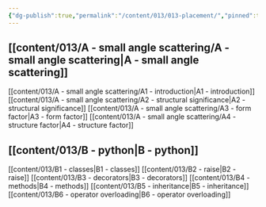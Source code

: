 ```yaml
---
{"dg-publish":true,"permalink":"/content/013/013-placement/","pinned":true,"noteIcon":"3","created":"2025-08-13T05:54:11.472+01:00","updated":"2025-08-20T11:04:16.276+01:00"}
---
```


## [[content/013/A  - small angle scattering/A - small angle scattering\|A - small angle scattering]]
[[content/013/A  - small angle scattering/A1 - introduction\|A1 - introduction]]
[[content/013/A  - small angle scattering/A2 - structural significance\|A2 - structural significance]]
[[content/013/A  - small angle scattering/A3 - form factor\|A3 - form factor]]
[[content/013/A  - small angle scattering/A4 - structure factor\|A4 - structure factor]]
## [[content/013/B - python\|B - python]]
[[content/013/B1 - classes\|B1 - classes]]
[[content/013/B2 - raise\|B2 - raise]]
[[content/013/B3 - decorators\|B3 - decorators]]
[[content/013/B4 - methods\|B4 - methods]]
[[content/013/B5 - inheritance\|B5 - inheritance]]
[[content/013/B6 - operator overloading\|B6 - operator overloading]]
